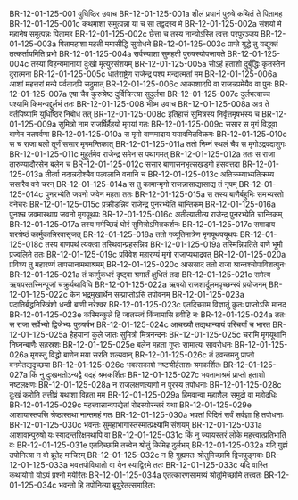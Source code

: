 BR-12-01-125-001  युधिष्ठिर उवाच
BR-12-01-125-001a शीलं प्रधानं पुरुषे कथितं ते पितामह
BR-12-01-125-001c कथमाशा समुत्पन्ना या च सा तद्वदस्व मे
BR-12-01-125-002a संशयो मे महानेष समुत्पन्नः पितामह
BR-12-01-125-002c छेत्ता च तस्य नान्योऽस्ति त्वत्तः परपुरञ्जय
BR-12-01-125-003a पितामहाशा महती ममासीद्धि सुयोधने
BR-12-01-125-003c प्राप्ते युद्धे तु यद्युक्तं तत्कर्तायमिति प्रभो
BR-12-01-125-004a सर्वस्याशा सुमहती पुरुषस्योपजायते
BR-12-01-125-004c तस्यां विहन्यमानायां दुःखो मृत्युरसंशयम्
BR-12-01-125-005a सोऽहं हताशो दुर्बुद्धिः कृतस्तेन दुरात्मना
BR-12-01-125-005c धार्तराष्ट्रेण राजेन्द्र पश्य मन्दात्मतां मम
BR-12-01-125-006a आशां महत्तरां मन्ये पर्वतादपि सद्रुमात्
BR-12-01-125-006c आकाशादपि वा राजन्नप्रमेयैव वा पुनः
BR-12-01-125-007a एषा चैव कुरुश्रेष्ठ दुर्विचिन्त्या सुदुर्लभा
BR-12-01-125-007c दुर्लभत्वाच्च पश्यामि किमन्यद्दुर्लभं ततः
BR-12-01-125-008  भीष्म उवाच
BR-12-01-125-008a अत्र ते वर्तयिष्यामि युधिष्ठिर निबोध तत्
BR-12-01-125-008c इतिहासं सुमित्रस्य निर्वृत्तमृषभस्य च
BR-12-01-125-009a सुमित्रो नाम राजर्षिर्हैहयो मृगयां गतः
BR-12-01-125-009c ससार स मृगं विद्ध्वा बाणेन नतपर्वणा
BR-12-01-125-010a स मृगो बाणमादाय ययावमितविक्रमः
BR-12-01-125-010c स च राजा बली तूर्णं ससार मृगमन्तिकात्
BR-12-01-125-011a ततो निम्नं स्थलं चैव स मृगोऽद्रवदाशुगः
BR-12-01-125-011c मुहूर्तमेव राजेन्द्र समेन स पथागमत्
BR-12-01-125-012a ततः स राजा तारुण्यादौरसेन बलेन च
BR-12-01-125-012c ससार बाणासनभृत्सखड्गो हंसवत्तदा
BR-12-01-125-013a तीर्त्वा नदान्नदीश्चैव पल्वलानि वनानि च
BR-12-01-125-013c अतिक्रम्याभ्यतिक्रम्य ससारैव वने चरन्
BR-12-01-125-014a स तु कामान्मृगो राजन्नासाद्यासाद्य तं नृपम्
BR-12-01-125-014c पुनरभ्येति जवनो जवेन महता ततः
BR-12-01-125-015a स तस्य बाणैर्बहुभिः समभ्यस्तो वनेचरः
BR-12-01-125-015c प्रक्रीडन्निव राजेन्द्र पुनरभ्येति चान्तिकम्
BR-12-01-125-016a पुनश्च जवमास्थाय जवनो मृगयूथपः
BR-12-01-125-016c अतीत्यातीत्य राजेन्द्र पुनरभ्येति चान्तिकम्
BR-12-01-125-017a तस्य मर्मच्छिदं घोरं सुमित्रोऽमित्रकर्शनः
BR-12-01-125-017c समादाय शरश्रेष्ठं कार्मुकान्निरवासृजत्
BR-12-01-125-018a ततो गव्यूतिमात्रेण मृगयूथपयूथपः
BR-12-01-125-018c तस्य बाणपथं त्यक्त्वा तस्थिवान्प्रहसन्निव
BR-12-01-125-019a तस्मिन्निपतिते बाणे भूमौ प्रज्वलिते ततः
BR-12-01-125-019c प्रविवेश महारण्यं मृगो राजाप्यथाद्रवत्
BR-12-01-125-020a प्रविश्य तु महारण्यं तापसानामथाश्रमम्
BR-12-01-125-020c आससाद ततो राजा श्रान्तश्चोपाविशत्पुनः
BR-12-01-125-021a तं कार्मुकधरं दृष्ट्वा श्रमार्तं क्षुधितं तदा
BR-12-01-125-021c समेत्य ऋषयस्तस्मिन्पूजां चक्रुर्यथाविधि
BR-12-01-125-022a ऋषयो राजशार्दूलमपृच्छन्स्वं प्रयोजनम्
BR-12-01-125-022c केन भद्रमुखार्थेन सम्प्राप्तोऽसि तपोवनम्
BR-12-01-125-023a पदातिर्बद्धनिस्त्रिंशो धन्वी बाणी नरेश्वर
BR-12-01-125-023c एतदिच्छाम विज्ञातुं कुतः प्राप्तोऽसि मानद
BR-12-01-125-023e कस्मिन्कुले हि जातस्त्वं किंनामासि ब्रवीहि नः
BR-12-01-125-024a ततः स राजा सर्वेभ्यो द्विजेभ्यः पुरुषर्षभ
BR-12-01-125-024c आचख्यौ तद्यथान्यायं परिचर्यां च भारत
BR-12-01-125-025a हैहयानां कुले जातः सुमित्रो मित्रनन्दनः
BR-12-01-125-025c चरामि मृगयूथानि निघ्नन्बाणैः सहस्रशः
BR-12-01-125-025e बलेन महता गुप्तः सामात्यः सावरोधनः
BR-12-01-125-026a मृगस्तु विद्धो बाणेन मया सरति शल्यवान्
BR-12-01-125-026c तं द्रवन्तमनु प्राप्तो वनमेतद्यदृच्छया
BR-12-01-125-026e भवत्सकाशे नष्टश्रीर्हताशः श्रमकर्शितः
BR-12-01-125-027a किं नु दुःखमतोऽन्यद्वै यदहं श्रमकर्शितः
BR-12-01-125-027c भवतामाश्रमं प्राप्तो हताशो नष्टलक्षणः
BR-12-01-125-028a न राजलक्षणत्यागो न पुरस्य तपोधनाः
BR-12-01-125-028c दुःखं करोति तत्तीव्रं यथाशा विहता मम
BR-12-01-125-029a हिमवान्वा महाशैलः समुद्रो वा महोदधिः
BR-12-01-125-029c महत्त्वान्नान्वपद्येतां रोदस्योरन्तरं यथा
BR-12-01-125-029e आशायास्तपसि श्रेष्ठास्तथा नान्तमहं गतः
BR-12-01-125-030a भवतां विदितं सर्वं सर्वज्ञा हि तपोधनाः
BR-12-01-125-030c भवन्तः सुमहाभागास्तस्मात्प्रक्ष्यामि संशयम्
BR-12-01-125-031a आशावान्पुरुषो यः स्यादन्तरिक्षमथापि वा
BR-12-01-125-031c किं नु ज्यायस्तरं लोके महत्त्वात्प्रतिभाति वः
BR-12-01-125-031e एतदिच्छामि तत्त्वेन श्रोतुं किमिह दुर्लभम्
BR-12-01-125-032a यदि गुह्यं तपोनित्या न वो ब्रूतेह माचिरम्
BR-12-01-125-032c न हि गुह्यमतः श्रोतुमिच्छामि द्विजपुङ्गवाः
BR-12-01-125-033a भवत्तपोविघातो वा येन स्याद्विरमे ततः
BR-12-01-125-033c यदि वास्ति कथायोगो योऽयं प्रश्नो मयेरितः
BR-12-01-125-034a एतत्कारणसामग्र्यं श्रोतुमिच्छामि तत्त्वतः
BR-12-01-125-034c भवन्तो हि तपोनित्या ब्रूयुरेतत्समाहिताः

